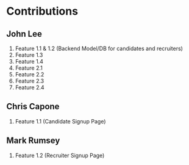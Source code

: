 # Contributions

## John Lee
1. Feature 1.1 & 1.2 (Backend Model/DB for candidates and recruiters)
2. Feature 1.3
3. Feature 1.4
4. Feature 2.1
5. Feature 2.2
6. Feature 2.3
7. Feature 2.4

## Chris Capone
1. Feature 1.1 (Candidate Signup Page)

## Mark Rumsey
1. Feature 1.2 (Recruiter Signup Page)
